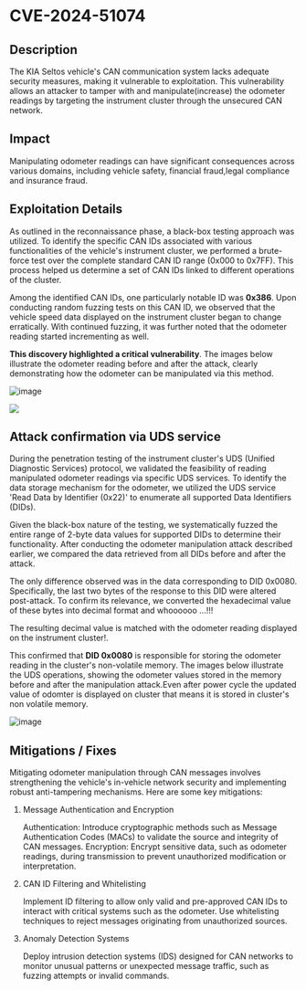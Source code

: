 # CVE-2024-51074

## Description
The KIA Seltos vehicle's CAN communication system lacks adequate security measures, making it vulnerable to exploitation. This vulnerability allows an attacker to tamper with and manipulate(increase) the odometer readings by targeting the instrument cluster through the unsecured CAN network.

## Impact
Manipulating odometer readings can have significant consequences across various domains, including vehicle safety, financial fraud,legal compliance and insurance fraud. 

## Exploitation Details
As outlined in the reconnaissance phase, a black-box testing approach was utilized. To identify the specific CAN IDs associated with various functionalities of the vehicle's instrument cluster, we performed a brute-force test over the complete standard CAN ID range (0x000 to 0x7FF). This process helped us determine a set of CAN IDs linked to different operations of the cluster.

Among the identified CAN IDs, one particularly notable ID was **0x386**. Upon conducting random fuzzing tests on this CAN ID, we observed that the vehicle speed data displayed on the instrument cluster began to change erratically. With continued fuzzing, it was further noted that the odometer reading started incrementing as well.

**This discovery highlighted a critical vulnerability**. The images below illustrate the odometer reading before and after the attack, clearly demonstrating how the odometer can be manipulated via this method.

![image](https://github.com/user-attachments/assets/74f7f7c2-535c-498f-b4f2-89f2a6ce7e83)

![](https://github.com/nitinronge91/KIA-SELTOS-Cluster-Vulnerabilities/blob/main/GIF_20241120_102728_427.gif)


## Attack confirmation via UDS service
During the penetration testing of the instrument cluster's UDS (Unified Diagnostic Services) protocol, we validated the feasibility of reading manipulated odometer readings via specific UDS services. To identify the data storage mechanism for the odometer, we utilized the UDS service 'Read Data by Identifier (0x22)' to enumerate all supported Data Identifiers (DIDs).

Given the black-box nature of the testing, we systematically fuzzed the entire range of 2-byte data values for supported DIDs to determine their functionality. After conducting the odometer manipulation attack described earlier, we compared the data retrieved from all DIDs before and after the attack.

The only difference observed was in the data corresponding to DID 0x0080. Specifically, the last two bytes of the response to this DID were altered post-attack. To confirm its relevance, we converted the hexadecimal value of these bytes into decimal format and whoooooo ...!!! 

The resulting decimal value is matched with the odometer reading displayed on the instrument cluster!.

This confirmed that **DID 0x0080** is responsible for storing the odometer reading in the cluster's non-volatile memory. The images below illustrate the UDS operations, showing the odometer values stored in the memory before and after the manipulation attack.Even after power cycle the updated value of odomter is displayed on cluster that means it is stored in cluster's non volatile memory.

![image](https://github.com/user-attachments/assets/afb68766-f522-4666-b695-01ed1d3e4d25)




## Mitigations / Fixes
Mitigating odometer manipulation through CAN messages involves strengthening the vehicle's in-vehicle network security and implementing robust anti-tampering mechanisms. Here are some key mitigations:
1. Message Authentication and Encryption

    Authentication: Introduce cryptographic methods such as Message Authentication Codes (MACs) to validate the source and integrity of CAN messages.
    Encryption: Encrypt sensitive data, such as odometer readings, during transmission to prevent unauthorized modification or interpretation.

2. CAN ID Filtering and Whitelisting

    Implement ID filtering to allow only valid and pre-approved CAN IDs to interact with critical systems such as the odometer.
    Use whitelisting techniques to reject messages originating from unauthorized sources.
   
3. Anomaly Detection Systems

    Deploy intrusion detection systems (IDS) designed for CAN networks to monitor unusual patterns or unexpected message traffic, such as fuzzing attempts or invalid commands.

